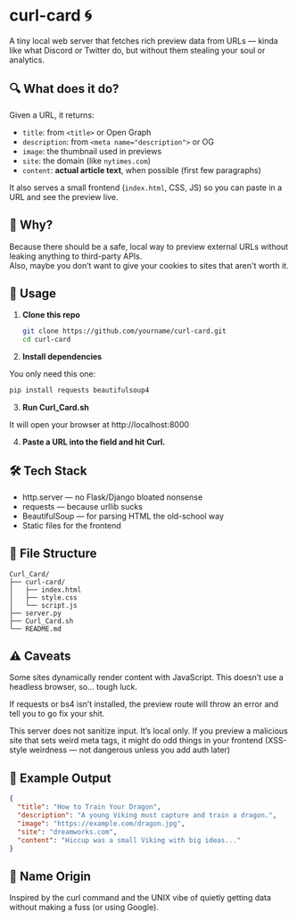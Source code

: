 # curl-card 🌀

A tiny local web server that fetches rich preview data from URLs — kinda like what Discord or Twitter do, but without them stealing your soul or analytics.

## 🔍 What does it do?

Given a URL, it returns:

- `title`: from `<title>` or Open Graph
- `description`: from `<meta name="description">` or OG
- `image`: the thumbnail used in previews
- `site`: the domain (like `nytimes.com`)
- `content`: **actual article text**, when possible (first few paragraphs)

It also serves a small frontend (`index.html`, CSS, JS) so you can paste in a URL and see the preview live.

## 🧠 Why?

Because there should be a safe, local way to preview external URLs without leaking anything to third-party APIs.  
Also, maybe you don’t want to give your cookies to sites that aren't worth it.

## 🚀 Usage

1. **Clone this repo**  
   ```bash
   git clone https://github.com/yourname/curl-card.git
   cd curl-card
   ```
2. **Install dependencies**

You only need this one:

   ```bash
   pip install requests beautifulsoup4
   ```

3. **Run Curl_Card.sh**

It will open your browser at http://localhost:8000

4. **Paste a URL into the field and hit Curl.**

## 🛠 Tech Stack
- http.server — no Flask/Django bloated nonsense
- requests — because urllib sucks
- BeautifulSoup — for parsing HTML the old-school way
- Static files for the frontend

## 📁 File Structure
   ```pgsql
   Curl_Card/
   ├── curl-card/
   │   ├── index.html
   │   ├── style.css
   │   └── script.js
   ├── server.py
   ├── Curl_Card.sh
   └── README.md
   ```

## ⚠️ Caveats
Some sites dynamically render content with JavaScript. This doesn’t use a headless browser, so... tough luck.

If requests or bs4 isn’t installed, the preview route will throw an error and tell you to go fix your shit.

This server does not sanitize input. It’s local only. If you preview a malicious site that sets weird meta tags, it might do odd things in your frontend (XSS-style weirdness — not dangerous unless you add auth later)

## 🧪 Example Output
  ```json
  {
    "title": "How to Train Your Dragon",
    "description": "A young Viking must capture and train a dragon.",
    "image": "https://example.com/dragon.jpg",
    "site": "dreamworks.com",
    "content": "Hiccup was a small Viking with big ideas..."
  }
```
## 🐧 Name Origin
Inspired by the curl command and the UNIX vibe of quietly getting data without making a fuss (or using Google).
